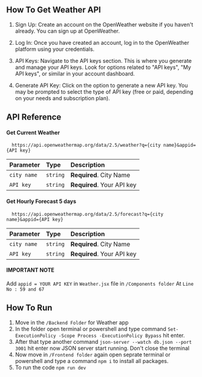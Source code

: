 
## How To Get Weather API

1. Sign Up: Create an account on the OpenWeather website if you haven't already. You can sign up at OpenWeather.

2. Log In: Once you have created an account, log in to the OpenWeather platform using your credentials.

3. API Keys: Navigate to the API keys section. This is where you generate and manage your API keys. Look for options related to "API keys", "My API keys", or similar in your account dashboard.

4. Generate API Key: Click on the option to generate a new API key. You may be prompted to select the type of API key (free or paid, depending on your needs and subscription plan).






## API Reference

#### Get Current Weather

```http
  https://api.openweathermap.org/data/2.5/weather?q={city name}&appid={API key}
```

| Parameter | Type     | Description                |
| :-------- | :------- | :------------------------- |
| `city name` | `string` | **Required**. City Name |
| `API key` | `string` | **Required**. Your API key |

#### Get Hourly Forecast 5 days

```http
  https://api.openweathermap.org/data/2.5/forecast?q={city name}&appid={API key}
```

| Parameter | Type     | Description                |
| :-------- | :------- | :------------------------- |
| `city name` | `string` | **Required**. City Name |
| `API key` | `string` | **Required**. Your API key |


#### IMPORTANT NOTE
Add `appid = YOUR API KEY` in `Weather.jsx` file in `/Components folder`
At `Line No : 59 and 67`


## How To Run 


1. Move in the `/Backend Folder` for Weather app
2. In the folder open terminal or powershell and type command `Set-ExecutionPolicy -Scope Process -ExecutionPolicy Bypass` hit enter. 
4. After that type another command `json-server --watch db.json --port 3001` hit enter now JSON server start running. Don't close the terminal
5. Now move in `/Frontend folder` again open seprate terminal or powershell and type a command `npm i` to install all packages.
6. To run the code `npm run dev`
